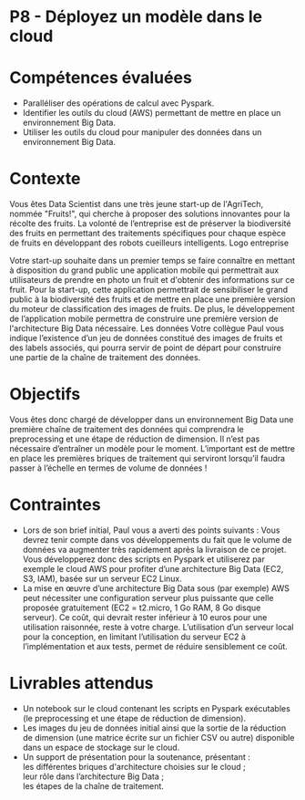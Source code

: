 # P8 - Déployez un modèle dans le cloud

# Compétences évaluées
- Paralléliser des opérations de calcul avec Pyspark.  
- Identifier les outils du cloud (AWS) permettant de mettre en place un environnement Big Data.  
- Utiliser les outils du cloud pour manipuler des données dans un environnement Big Data.  

# Contexte
Vous êtes Data Scientist dans une très jeune start-up de l'AgriTech, nommée  "Fruits!", qui cherche à proposer des solutions innovantes pour la récolte des fruits.
La volonté de l’entreprise est de préserver la biodiversité des fruits en permettant des traitements spécifiques pour chaque espèce de fruits en développant des robots cueilleurs intelligents.
Logo entreprise 

Votre start-up souhaite dans un premier temps se faire connaître en mettant à disposition du grand public une application mobile qui permettrait aux utilisateurs de prendre en photo un fruit et d'obtenir des informations sur ce fruit.
Pour la start-up, cette application permettrait de sensibiliser le grand public à la biodiversité des fruits et de mettre en place une première version du moteur de classification des images de fruits.
De plus, le développement de l’application mobile permettra de construire une première version de l'architecture Big Data nécessaire.
Les données
Votre collègue Paul vous indique l’existence d’un jeu de données constitué des images de fruits et des labels associés, qui pourra servir de point de départ pour construire une partie de la chaîne de traitement des données.

# Objectifs
Vous êtes donc chargé de développer dans un environnement Big Data une première chaîne de traitement des données qui comprendra le preprocessing et une étape de réduction de dimension. 
Il n’est pas nécessaire d’entraîner un modèle pour le moment. 
L’important est de mettre en place les premières briques de traitement qui serviront lorsqu’il faudra passer à l’échelle en termes de volume de données !  

# Contraintes
- Lors de son brief initial, Paul vous a averti des points suivants :
Vous devrez tenir compte dans vos développements du fait que le volume de données va augmenter très rapidement après la livraison de ce projet. Vous développerez donc des scripts en Pyspark et utiliserez par exemple le cloud AWS pour profiter d’une architecture Big Data (EC2, S3, IAM), basée sur un serveur EC2 Linux. 
- La mise en œuvre d’une architecture Big Data sous (par exemple) AWS peut nécessiter une configuration serveur plus puissante que celle proposée gratuitement (EC2 = t2.micro, 1 Go RAM, 8 Go disque serveur).
Ce coût, qui devrait rester inférieur à 10 euros pour une utilisation raisonnée, reste à votre charge. L’utilisation d’un serveur local pour la conception, en limitant l’utilisation du serveur EC2 à l’implémentation et aux tests, permet de réduire sensiblement ce coût. 

# Livrables attendus
- Un notebook sur le cloud contenant les scripts en Pyspark exécutables (le preprocessing et une étape de réduction de dimension). 
- Les images du jeu de données initial ainsi que la sortie de la réduction de dimension (une matrice écrite sur un fichier CSV ou autre) disponible dans un espace de stockage sur le cloud. 
- Un support de présentation pour la soutenance, présentant :  
les différentes briques d'architecture choisies sur le cloud ;  
leur rôle dans l’architecture Big Data ;  
les étapes de la chaîne de traitement. 
